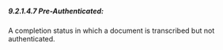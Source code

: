 ##### 9.2.1.4.7 Pre-Authenticated:

A completion status in which a document is transcribed but not authenticated.
